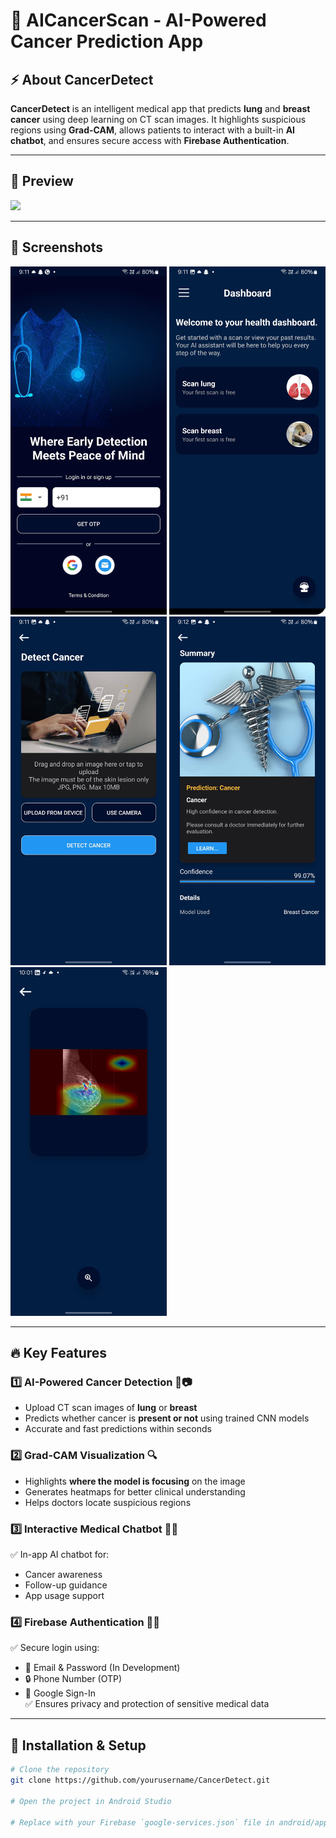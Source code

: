# 🧠 AICancerScan - AI-Powered Cancer Prediction App

## ⚡ About CancerDetect  
**CancerDetect** is an intelligent medical app that predicts **lung** and **breast cancer** using deep learning on CT scan images. It highlights suspicious regions using **Grad-CAM**, allows patients to interact with a built-in **AI chatbot**, and ensures secure access with **Firebase Authentication**.

---

## 🎥 Preview  
<img src="https://github.com/NishantK04/AI-Cancer-Scan/blob/main/Demo.gif" width="400">

---

## 📸 Screenshots  
<img src="https://github.com/NishantK04/AI-Cancer-Scan/blob/main/login.jpg" width="250">  <img src="https://github.com/NishantK04/AI-Cancer-Scan/blob/main/home.jpg" width="250">  <img src="https://github.com/NishantK04/AI-Cancer-Scan/blob/main/breastcanceroption.jpg" width="250">  <img src="https://github.com/NishantK04/AI-Cancer-Scan/blob/main/result.jpg" width="250"> <img src="https://github.com/NishantK04/AI-Cancer-Scan/blob/main/gradcam.jpg" width="250">

---

## 🔥 Key Features

### 1️⃣ **AI-Powered Cancer Detection** 🧬📷  
- Upload CT scan images of **lung** or **breast**  
- Predicts whether cancer is **present or not** using trained CNN models  
- Accurate and fast predictions within seconds

### 2️⃣ **Grad-CAM Visualization** 🔍  
- Highlights **where the model is focusing** on the image  
- Generates heatmaps for better clinical understanding  
- Helps doctors locate suspicious regions

### 3️⃣ **Interactive Medical Chatbot** 🤖💬  
✅ In-app AI chatbot for:  
   - Cancer awareness  
   - Follow-up guidance  
   - App usage support  

### 4️⃣ **Firebase Authentication** 🔐📲  
✅ Secure login using:  
   - 📧 Email & Password  (In Development)
   - 🔒 Phone Number (OTP)  
   - 🔗 Google Sign-In  
✅ Ensures privacy and protection of sensitive medical data
---

## 🚀 Installation & Setup
```sh
# Clone the repository
git clone https://github.com/yourusername/CancerDetect.git

# Open the project in Android Studio

# Replace with your Firebase `google-services.json` file in android/app/
